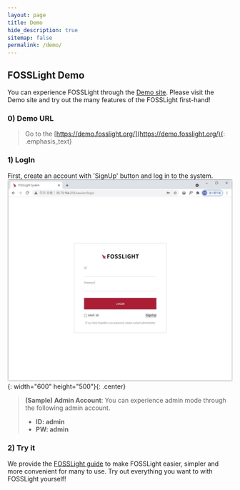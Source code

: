 ```yaml
---
layout: page
title: Demo
hide_description: true
sitemap: false
permalink: /demo/
---
```


## FOSSLight Demo

You can experience FOSSLight through the [Demo site](https://demo.fosslight.org/).
Please visit the Demo site and try out the many features of the FOSSLight first-hand!

### 0) Demo URL

> Go to the [https://demo.fosslight.org/](https://demo.fosslight.org/){: .emphasis_text}

### 1) LogIn

First, create an account with 'SignUp' button and log in to the system.
![FOSSLight Demo](../assets/img/demo/fosslight_demo_site_login.JPG){: width="600" height="500"}{: .center}

> **(Sample) Admin Account**: You can experience admin mode through the following admin account.
>
> - **ID: admin**
> - **PW: admin**

### 2) Try it

We provide the [FOSSLight guide](https://fosslight.github.io/fosslight-guide-en/) to make FOSSLight easier, simpler and more convenient for many to use.
Try out everything you want to with FOSSLight yourself!
